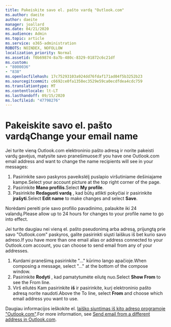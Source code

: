 ```yaml
---
title: Pakeiskite savo el. pašto vardą "Outlook.com"
ms.author: daeite
author: daeite
manager: joallard
ms.date: 04/21/2020
ms.audience: Admin
ms.topic: article
ms.service: o365-administration
ROBOTS: NOINDEX, NOFOLLOW
localization_priority: Normal
ms.assetid: f0b69874-8a7b-480c-8329-01872c6c21df
ms.custom:
- "8000036"
- "838"
ms.openlocfilehash: 17c75293103a924dd76fdaf171ad04f5b3252b23
ms.sourcegitcommit: c6692ce0fa1358ec3529e59ca0ecdfdea4cdc759
ms.translationtype: MT
ms.contentlocale: lt-LT
ms.lasthandoff: 09/15/2020
ms.locfileid: "47798276"
---
```

# <a name="change-your-email-name"></a><span data-ttu-id="be632-102">Pakeiskite savo el. pašto vardą</span><span class="sxs-lookup"><span data-stu-id="be632-102">Change your email name</span></span>

<span data-ttu-id="be632-103">Jei turite vieną Outlook.com elektroninio pašto adresą ir norite pakeisti vardų gavėjus, matysite savo pranešimuose:</span><span class="sxs-lookup"><span data-stu-id="be632-103">If you have one Outlook.com email address and want to change the name recipients will see in your messages:</span></span>
  
1. <span data-ttu-id="be632-104">Pasirinkite savo paskyros paveikslėlį puslapio viršutiniame dešiniajame kampe.</span><span class="sxs-lookup"><span data-stu-id="be632-104">Select your account picture at the top right corner of the page.</span></span>
2. <span data-ttu-id="be632-105">Pasirinkite **Mano profilis**.</span><span class="sxs-lookup"><span data-stu-id="be632-105">Select **My profile**.</span></span>
3. <span data-ttu-id="be632-106">Pasirinkite **Redaguoti vardą** , kad būtų atlikti pokyčiai ir pasirinkite **įrašyti**.</span><span class="sxs-lookup"><span data-stu-id="be632-106">Select **Edit name** to make changes and select **Save**.</span></span>

<span data-ttu-id="be632-107">Norėdami pereiti prie savo profilio pavadinimo, palaukite iki 24 valandų.</span><span class="sxs-lookup"><span data-stu-id="be632-107">Please allow up to 24 hours for changes to your profile name to go into effect.</span></span>
  
<span data-ttu-id="be632-108">Jei turite daugiau nei vieną el. pašto pseudonimą arba adresą, prijungtą prie savo "Outlook.com" paskyros, galite pasirinkti siųsti laiškus iš bet kurio savo adreso.</span><span class="sxs-lookup"><span data-stu-id="be632-108">If you have more than one email alias or address connected to your Outlook.com account, you can choose to send email from any of your addresses.</span></span>
  
1. <span data-ttu-id="be632-109">Kurdami pranešimą pasirinkite "..." kūrimo lango apačioje.</span><span class="sxs-lookup"><span data-stu-id="be632-109">When composing a message, select "..." at the bottom of the compose window.</span></span>
1. <span data-ttu-id="be632-110">Pasirinkite **Rodyti** , kad pamatytumėte eilutę nuo.</span><span class="sxs-lookup"><span data-stu-id="be632-110">Select **Show From** to see the From line.</span></span>
1. <span data-ttu-id="be632-111">Virš eilutės Kam pasirinkite **iš** ir pasirinkite, kurį elektroninio pašto adresą norite naudoti.</span><span class="sxs-lookup"><span data-stu-id="be632-111">Above the To line, select **From** and choose which email address you want to use.</span></span>

<span data-ttu-id="be632-112">Daugiau informacijos ieškokite el. [laiško siuntimas iš kito adreso programoje "Outlook.com"](https://support.office.com/article/ccba89cb-141c-4a36-8c56-6d16a8556d2e?wt.mc_id=Office_Outlook_com_Alchemy).</span><span class="sxs-lookup"><span data-stu-id="be632-112">For more information, see [Send email from a different address in Outlook.com](https://support.office.com/article/ccba89cb-141c-4a36-8c56-6d16a8556d2e?wt.mc_id=Office_Outlook_com_Alchemy).</span></span>